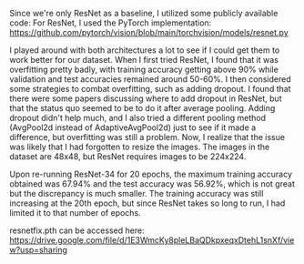 Since we're only ResNet as a baseline, I utilized some publicly available code:
For ResNet, I used the PyTorch implementation: https://github.com/pytorch/vision/blob/main/torchvision/models/resnet.py 

I played around with both architectures a lot to see if I could get them to work better for our dataset. 
When I first tried ResNet, I found that it was overfitting pretty badly, with training accuracy getting above 90% while validation and test accuracies remained around 50-60%. I then considered some strategies to combat overfitting, such as adding dropout. I found that there were some papers discussing where to add dropout in ResNet, but that the status quo seemed to be to do it after average pooling. 
Adding dropout didn't help much, and I also tried a different pooling method (AvgPool2d instead of AdaptiveAvgPool2d) just to see if it made a difference, but overfitting was still a problem.
Now, I realize that the issue was likely that I had forgotten to resize the images. The images in the dataset are 48x48, but ResNet requires images to be 224x224. 

Upon re-running ResNet-34 for 20 epochs, the maximum training accuracy obtained was 67.94% and the test accuracy was 56.92%, which is not great but the discrepancy is much smaller. The training accuracy was still increasing at the 20th epoch, but since ResNet takes so long to run, I had limited it to that number of epochs.

resnetfix.pth can be accessed here: https://drive.google.com/file/d/1E3WmcKy8pleLBaQDkpxeqxDtehL1snXf/view?usp=sharing